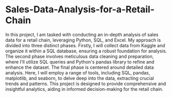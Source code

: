 # Sales-Data-Analysis-for-a-Retail-Chain
In this project, I am tasked with conducting an in-depth analysis of sales data for a retail chain, leveraging Python, SQL, and Excel. My approach is divided into three distinct phases. Firstly, I will collect data from Kaggle and organize it within a SQL database, ensuring a robust foundation for analysis. The second phase involves meticulous data cleaning and preparation, where I'll utilize SQL queries and Python's pandas library to refine and enhance the dataset. The final phase is centered around detailed data analysis. Here, I will employ a range of tools, including SQL, pandas, matplotlib, and seaborn, to delve deep into the data, extracting crucial trends and patterns. This project is designed to provide comprehensive and insightful analytics, aiding in informed decision-making for the retail chain.

